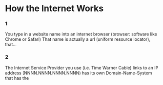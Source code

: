 # How the Internet Works

### 1
You type in a website name into an internet browser (browser: software like Chrome or Safari)
That name is actually a url (uniform resource locator), that...
### 2 
The Internet Service Provider you use (i.e. Time Warner Cable) links to an IP address (NNNN.NNNN.NNNN.NNNN)
has its own Domain-Name-System that has the 

